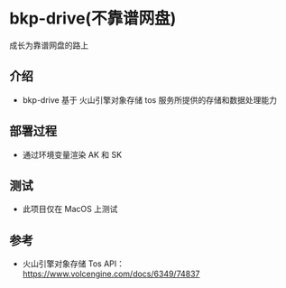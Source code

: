 # bkp-drive(不靠谱网盘)
成长为靠谱网盘的路上

## 介绍
* bkp-drive 基于 火山引擎对象存储 tos 服务所提供的存储和数据处理能力

## 部署过程
* 通过环境变量渲染 AK 和 SK

## 测试
* 此项目仅在 MacOS 上测试

## 参考
* 火山引擎对象存储 Tos API： https://www.volcengine.com/docs/6349/74837
